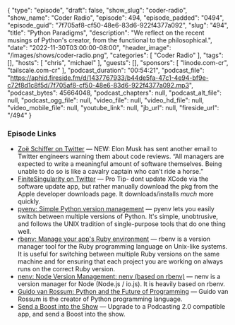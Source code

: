 {
  "type": "episode",
  "draft": false,
  "show_slug": "coder-radio",
  "show_name": "Coder Radio",
  "episode": 494,
  "episode_padded": "0494",
  "episode_guid": "7f705af8-cf50-48e6-83d6-922f4377a092",
  "slug": "494",
  "title": "Python Paradigms",
  "description": "We reflect on the recent musings of Python's creator, from the functional to the philosophical.",
  "date": "2022-11-30T03:00:00-08:00",
  "header_image": "/images/shows/coder-radio.png",
  "categories": [
    "Coder Radio"
  ],
  "tags": [],
  "hosts": [
    "chris",
    "michael"
  ],
  "guests": [],
  "sponsors": [
    "linode.com-cr",
    "tailscale.com-cr"
  ],
  "podcast_duration": "00:54:21",
  "podcast_file": "https://aphid.fireside.fm/d/1437767933/b44de5fa-47c1-4e94-bf9e-c72f8d1c8f5d/7f705af8-cf50-48e6-83d6-922f4377a092.mp3",
  "podcast_bytes": 45664048,
  "podcast_chapters": null,
  "podcast_alt_file": null,
  "podcast_ogg_file": null,
  "video_file": null,
  "video_hd_file": null,
  "video_mobile_file": null,
  "youtube_link": null,
  "jb_url": null,
  "fireside_url": "/494"
}


### Episode Links

  * [Zoë Schiffer on Twitter](https://twitter.com/ZoeSchiffer/status/1597213388681011200 "Zoë Schiffer on Twitter") — NEW: Elon Musk has sent another email to Twitter engineers warning them about code reviews. “All managers are expected to write a meaningful amount of software themselves. Being unable to do so is like a cavalry captain who can’t ride a horse.”
  * [FiniteSingularity on Twitter](https://twitter.com/finitesingulrty/status/1596900597298786304?s=46&t=1NbrB6pe5PuC77EG2C2pvQ "FiniteSingularity on Twitter") — Pro Tip- dont update XCode via the software update app, but rather manually download the pkg from the Apple developer downloads page. It downloads/installs *much* more quickly.
  * [pyenv: Simple Python version management](https://github.com/pyenv/pyenv "pyenv: Simple Python version management") — pyenv lets you easily switch between multiple versions of Python. It's simple, unobtrusive, and follows the UNIX tradition of single-purpose tools that do one thing well.
  * [rbenv: Manage your app's Ruby environment](https://github.com/rbenv/rbenv "rbenv: Manage your app's Ruby environment") — rbenv is a version manager tool for the Ruby programming language on Unix-like systems. It is useful for switching between multiple Ruby versions on the same machine and for ensuring that each project you are working on always runs on the correct Ruby version.
  * [nenv: Node Version Management: nenv (based on rbenv)](https://github.com/ryuone/nenv "nenv: Node Version Management: nenv \(based on rbenv\)") — nenv is a version manager for Node (Node.js / io.js). It is heavily based on rbenv.
  * [Guido van Rossum: Python and the Future of Programming](https://www.youtube.com/watch?v=-DVyjdw4t9I "Guido van Rossum: Python and the Future of Programming") — Guido van Rossum is the creator of Python programming language.
  * [Send a Boost into the Show](https://podcastindex.org/apps?appTypes=app&elements=Value "Send a Boost into the Show") — Upgrade to a Podcasting 2.0 compatible app, and send a Boost into the show.


